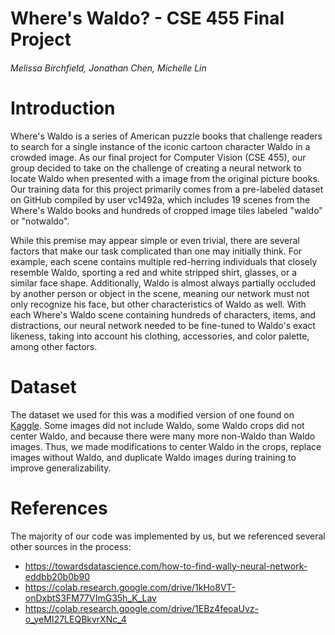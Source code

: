 # Where's Waldo? - CSE 455 Final Project
###### Melissa Birchfield, Jonathan Chen, Michelle Lin

#

# Introduction
Where's Waldo is a series of American puzzle books that challenge readers to search for a single instance of the iconic cartoon character Waldo in a crowded image. As our final project for Computer Vision (CSE 455), our group decided to take on the challenge of creating a neural network to locate Waldo when presented with a image from the original picture books. Our training data for this project primarily comes from a pre-labeled dataset on GitHub compiled by user vc1492a, which includes 19 scenes from the Where's Waldo books and hundreds of cropped image tiles labeled "waldo" or "notwaldo".

While this premise may appear simple or even trivial, there are several factors that make our task complicated than one may initially think. For example, each scene contains multiple red-herring individuals that closely resemble Waldo, sporting a red and white stripped shirt, glasses, or a similar face shape. Additionally, Waldo is almost always partially occluded by another person or object in the scene, meaning our network must not only recognize his face, but other characteristics of Waldo as well. With each Where's Waldo scene containing hundreds of characters, items, and distractions, our neural network needed to be fine-tuned to Waldo's exact likeness, taking into account his clothing, accessories, and color palette, among other factors.

# Dataset

The dataset we used for this was a modified version of one found on [Kaggle](https://www.kaggle.com/residentmario/wheres-waldo). Some images did not include Waldo, some Waldo crops did not center Waldo, and because there were many more non-Waldo than Waldo images. Thus, we made modifications to center Waldo in the crops, replace images without Waldo, and duplicate Waldo images during training to improve generalizability.

# References
The majority of our code was implemented by us, but we referenced several other sources in the process:
* https://towardsdatascience.com/how-to-find-wally-neural-network-eddbb20b0b90 
* https://colab.research.google.com/drive/1kHo8VT-onDxbtS3FM77VImG35h_K_Lav 
* https://colab.research.google.com/drive/1EBz4feoaUvz-o_yeMI27LEQBkvrXNc_4